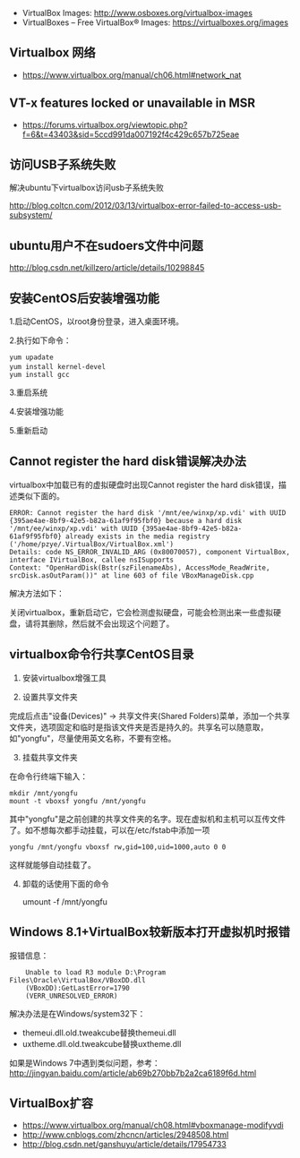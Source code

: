 
* VirtualBox Images: http://www.osboxes.org/virtualbox-images
* VirtualBoxes – Free VirtualBox® Images: https://virtualboxes.org/images


## Virtualbox 网络

* https://www.virtualbox.org/manual/ch06.html#network_nat

## VT-x features locked or unavailable in MSR

* https://forums.virtualbox.org/viewtopic.php?f=6&t=43403&sid=5ccd991da007192f4c429c657b725eae

## 访问USB子系统失败

解决ubuntu下virtualbox访问usb子系统失败

http://blog.coltcn.com/2012/03/13/virtualbox-error-failed-to-access-usb-subsystem/

## ubuntu用户不在sudoers文件中问题

http://blog.csdn.net/killzero/article/details/10298845

## 安装CentOS后安装增强功能

1.启动CentOS，以root身份登录，进入桌面环境。

2.执行如下命令：

    yum upadate
    yum install kernel-devel 　
    yum install gcc

3.重启系统

4.安装增强功能

5.重新启动

## Cannot register the hard disk错误解决办法

virtualbox中加载已有的虚拟硬盘时出现Cannot register the hard disk错误，描述类似下面的。

    ERROR: Cannot register the hard disk '/mnt/ee/winxp/xp.vdi' with UUID {395ae4ae-8bf9-42e5-b82a-61af9f95fbf0} because a hard disk '/mnt/ee/winxp/xp.vdi' with UUID {395ae4ae-8bf9-42e5-b82a-61af9f95fbf0} already exists in the media registry ('/home/pzye/.VirtualBox/VirtualBox.xml')
    Details: code NS_ERROR_INVALID_ARG (0x80070057), component VirtualBox, interface IVirtualBox, callee nsISupports
    Context: "OpenHardDisk(Bstr(szFilenameAbs), AccessMode_ReadWrite, srcDisk.asOutParam())" at line 603 of file VBoxManageDisk.cpp

解决方法如下：

关闭virtualbox，重新启动它，它会检测虚拟硬盘，可能会检测出来一些虚拟硬盘，请将其删除，然后就不会出现这个问题了。


## virtualbox命令行共享CentOS目录

1. 安装virtualbox增强工具

2. 设置共享文件夹

完成后点击"设备(Devices)" -> 共享文件夹(Shared Folders)菜单，添加一个共享文件夹，选项固定和临时是指该文件夹是否是持久的。共享名可以随意取，如"yongfu"，尽量使用英文名称，不要有空格。

3. 挂载共享文件夹

在命令行终端下输入：

    mkdir /mnt/yongfu
    mount -t vboxsf yongfu /mnt/yongfu

其中"yongfu"是之前创建的共享文件夹的名字。现在虚拟机和主机可以互传文件了。如不想每次都手动挂载，可以在/etc/fstab中添加一项

    yongfu /mnt/yongfu vboxsf rw,gid=100,uid=1000,auto 0 0

这样就能够自动挂载了。

4. 卸载的话使用下面的命令

    umount -f /mnt/yongfu

## Windows 8.1+VirtualBox较新版本打开虚拟机时报错

报错信息：
```
    Unable to load R3 module D:\Program Files\Oracle\VirtualBox/VBoxDD.dll
    (VBoxDD):GetLastError=1790
    (VERR_UNRESOLVED_ERROR)
```
解决办法是在Windows/system32下：

* themeui.dll.old.tweakcube替换themeui.dll
* uxtheme.dll.old.tweakcube替换uxtheme.dll

如果是Windows 7中遇到类似问题，参考：
http://jingyan.baidu.com/article/ab69b270bb7b2a2ca6189f6d.html

## VirtualBox扩容

* https://www.virtualbox.org/manual/ch08.html#vboxmanage-modifyvdi
* http://www.cnblogs.com/zhcncn/articles/2948508.html
* http://blog.csdn.net/ganshuyu/article/details/17954733